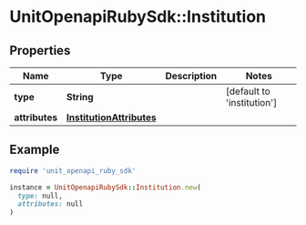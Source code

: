 # UnitOpenapiRubySdk::Institution

## Properties

| Name | Type | Description | Notes |
| ---- | ---- | ----------- | ----- |
| **type** | **String** |  | [default to &#39;institution&#39;] |
| **attributes** | [**InstitutionAttributes**](InstitutionAttributes.md) |  |  |

## Example

```ruby
require 'unit_openapi_ruby_sdk'

instance = UnitOpenapiRubySdk::Institution.new(
  type: null,
  attributes: null
)
```

